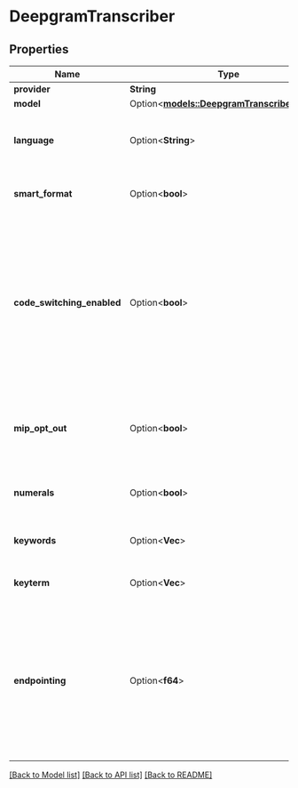 # DeepgramTranscriber

## Properties

Name | Type | Description | Notes
------------ | ------------- | ------------- | -------------
**provider** | **String** | This is the transcription provider that will be used. | 
**model** | Option<[**models::DeepgramTranscriberModel**](DeepgramTranscriber_model.md)> |  | [optional]
**language** | Option<**String**> | This is the language that will be set for the transcription. The list of languages Deepgram supports can be found here: https://developers.deepgram.com/docs/models-languages-overview | [optional]
**smart_format** | Option<**bool**> | This will be use smart format option provided by Deepgram. It's default disabled because it can sometimes format numbers as times but it's getting better. | [optional]
**code_switching_enabled** | Option<**bool**> | This automatically switches the transcriber's language when the customer's language changes. Defaults to false.  Usage: - If your customers switch languages mid-call, you can set this to true.  Note: - To detect language changes, Vapi uses a custom trained model. Languages supported (X = limited support):   1. Arabic   2. Bengali   3. Cantonese   4. Chinese   5. Chinese Simplified (X)   6. Chinese Traditional (X)   7. English   8. Farsi (X)   9. French   10. German   11. Haitian Creole (X)   12. Hindi   13. Italian   14. Japanese   15. Korean   16. Portuguese   17. Russian   18. Spanish   19. Thai   20. Urdu   21. Vietnamese - To receive `language-change-detected` webhook events, add it to `assistant.serverMessages`.  @default false | [optional]
**mip_opt_out** | Option<**bool**> | If set to true, this will add mip_opt_out=true as a query parameter of all API requests. See https://developers.deepgram.com/docs/the-deepgram-model-improvement-partnership-program#want-to-opt-out  This will only be used if you are using your own Deepgram API key.  @default false | [optional][default to false]
**numerals** | Option<**bool**> | If set to true, this will cause deepgram to convert spoken numbers to literal numerals. For example, \"my phone number is nine-seven-two...\" would become \"my phone number is 972...\"  @default false | [optional]
**keywords** | Option<**Vec<String>**> | These keywords are passed to the transcription model to help it pick up use-case specific words. Anything that may not be a common word, like your company name, should be added here. | [optional]
**keyterm** | Option<**Vec<String>**> | Keyterm Prompting allows you improve Keyword Recall Rate (KRR) for important keyterms or phrases up to 90%. | [optional]
**endpointing** | Option<**f64**> | This is the timeout after which Deepgram will send transcription on user silence. You can read in-depth documentation here: https://developers.deepgram.com/docs/endpointing.  Here are the most important bits: - Defaults to 10. This is recommended for most use cases to optimize for latency. - 10 can cause some missing transcriptions since because of the shorter context. This mostly happens for one-word utterances. For those uses cases, it's recommended to try 300. It will add a bit of latency but the quality and reliability of the experience will be better. - If neither 10 nor 300 work, contact support@vapi.ai and we'll find another solution.  @default 10 | [optional]

[[Back to Model list]](../README.md#documentation-for-models) [[Back to API list]](../README.md#documentation-for-api-endpoints) [[Back to README]](../README.md)



